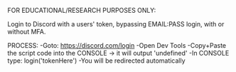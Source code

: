 FOR EDUCATIONAL/RESEARCH PURPOSES ONLY:

Login to Discord with a users' token, bypassing EMAIL:PASS login, with or without MFA.

PROCESS:
-Goto: https://discord.com/login
-Open Dev Tools
-Copy+Paste the script code into the CONSOLE -> it will output 'undefined'
-In CONSOLE type: login('tokenHere')
-You will be redirected automatically
